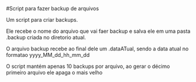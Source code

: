 #Script para fazer backup de arquivos

Um script para criar backups.

Ele recebe o nome do arquivo que vai faer backup e salva ele em uma pasta .backup criada no diretorio atual.

O arquivo backup recebe ao final dele um .dataATual, sendo a data atual no formatao yyyy\_MM\_dd\_hh\_mm\_dd

O script mantém apenas 10 backups por arquivo, ao gerar o décimo primeiro arquivo ele apaga o mais velho
